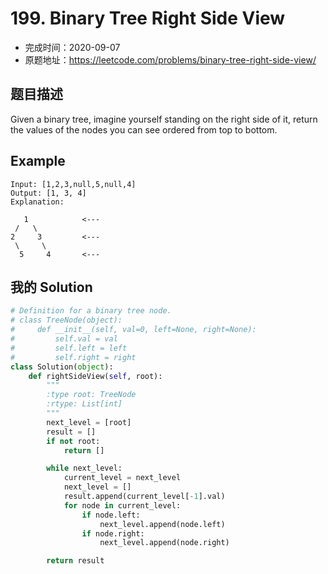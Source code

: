 # 199. Binary Tree Right Side View

- 完成时间：2020-09-07
- 原题地址：https://leetcode.com/problems/binary-tree-right-side-view/

## 题目描述

Given a binary tree, imagine yourself standing on the right side of it, return the values of the nodes you can see ordered from top to bottom.

## Example

```
Input: [1,2,3,null,5,null,4]
Output: [1, 3, 4]
Explanation:

   1            <---
 /   \
2     3         <---
 \     \
  5     4       <---
```

## 我的 Solution
```python
# Definition for a binary tree node.
# class TreeNode(object):
#     def __init__(self, val=0, left=None, right=None):
#         self.val = val
#         self.left = left
#         self.right = right
class Solution(object):
    def rightSideView(self, root):
        """
        :type root: TreeNode
        :rtype: List[int]
        """
        next_level = [root]
        result = []
        if not root:
            return []

        while next_level:
            current_level = next_level
            next_level = []
            result.append(current_level[-1].val)
            for node in current_level:
                if node.left:
                    next_level.append(node.left)
                if node.right:
                    next_level.append(node.right)

        return result
```
